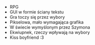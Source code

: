 - RPG
- GUI w formie ściany tekstu
- Gra toczy się przez wybory
- Pikselowa, mało wymagająca grafika
- W świecie wymyślonym przez Szymona
- Ekwiupnek, rzeczy wpływają na wybory
- Kiss boyfriend :3